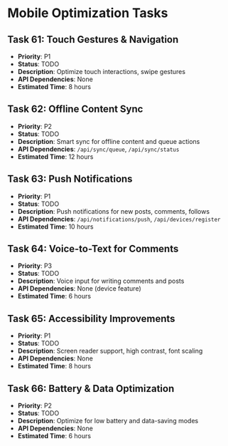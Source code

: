 # Mobile Optimization Tasks

## Task 61: Touch Gestures & Navigation
- **Priority**: P1
- **Status**: TODO
- **Description**: Optimize touch interactions, swipe gestures
- **API Dependencies**: None
- **Estimated Time**: 8 hours

## Task 62: Offline Content Sync
- **Priority**: P2
- **Status**: TODO
- **Description**: Smart sync for offline content and queue actions
- **API Dependencies**: `/api/sync/queue`, `/api/sync/status`
- **Estimated Time**: 12 hours

## Task 63: Push Notifications
- **Priority**: P1
- **Status**: TODO
- **Description**: Push notifications for new posts, comments, follows
- **API Dependencies**: `/api/notifications/push`, `/api/devices/register`
- **Estimated Time**: 10 hours

## Task 64: Voice-to-Text for Comments
- **Priority**: P3
- **Status**: TODO
- **Description**: Voice input for writing comments and posts
- **API Dependencies**: None (device feature)
- **Estimated Time**: 6 hours

## Task 65: Accessibility Improvements
- **Priority**: P1
- **Status**: TODO
- **Description**: Screen reader support, high contrast, font scaling
- **API Dependencies**: None
- **Estimated Time**: 8 hours

## Task 66: Battery & Data Optimization
- **Priority**: P2
- **Status**: TODO
- **Description**: Optimize for low battery and data-saving modes
- **API Dependencies**: None
- **Estimated Time**: 6 hours